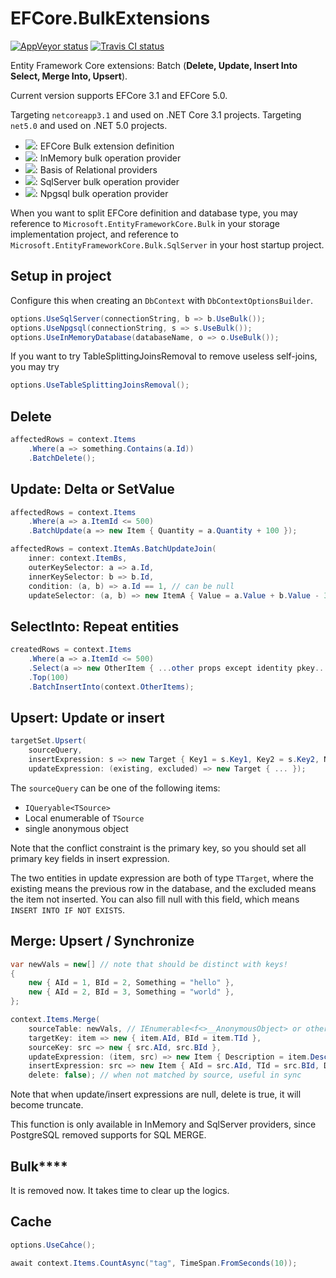 # EFCore.BulkExtensions

[![AppVeyor status](https://ci.appveyor.com/api/projects/status/8damo2nfqc2sbc2g?svg=true)](https://ci.appveyor.com/project/yang-er/efcore-bulkext) [![Travis CI status](https://travis-ci.com/yang-er/efcore-ext.svg?branch=master&status=started)](https://travis-ci.com/github/yang-er/efcore-ext)

Entity Framework Core extensions: Batch (**Delete, Update, Insert Into Select, Merge Into, Upsert**).

Current version supports EFCore 3.1 and EFCore 5.0.

Targeting `netcoreapp3.1` and used on .NET Core 3.1 projects.
Targeting `net5.0` and used on .NET 5.0 projects.

- [![](https://img.shields.io/endpoint?url=https%3A%2F%2Fnuget.xylab.fun%2Fv3%2Fpackage%2FMicrosoft.EntityFrameworkCore.Bulk%2Fshields-io.json)](https://nuget.xylab.fun/packages/Microsoft.EntityFrameworkCore.Bulk): EFCore Bulk extension definition
- [![](https://img.shields.io/endpoint?url=https%3A%2F%2Fnuget.xylab.fun%2Fv3%2Fpackage%2FMicrosoft.EntityFrameworkCore.Bulk.InMemory%2Fshields-io.json)](https://nuget.xylab.fun/packages/Microsoft.EntityFrameworkCore.Bulk.InMemory): InMemory bulk operation provider
- [![](https://img.shields.io/endpoint?url=https%3A%2F%2Fnuget.xylab.fun%2Fv3%2Fpackage%2FMicrosoft.EntityFrameworkCore.Bulk.Relational%2Fshields-io.json)](https://nuget.xylab.fun/packages/Microsoft.EntityFrameworkCore.Bulk.Relational): Basis of Relational providers
- [![](https://img.shields.io/endpoint?url=https%3A%2F%2Fnuget.xylab.fun%2Fv3%2Fpackage%2FMicrosoft.EntityFrameworkCore.Bulk.SqlServer%2Fshields-io.json)](https://nuget.xylab.fun/packages/Microsoft.EntityFrameworkCore.Bulk.SqlServer): SqlServer bulk operation provider
- [![](https://img.shields.io/endpoint?url=https%3A%2F%2Fnuget.xylab.fun%2Fv3%2Fpackage%2FMicrosoft.EntityFrameworkCore.Bulk.PostgreSql%2Fshields-io.json)](https://nuget.xylab.fun/packages/Microsoft.EntityFrameworkCore.Bulk.PostgreSql): Npgsql bulk operation provider

When you want to split EFCore definition and database type, you may reference to `Microsoft.EntityFrameworkCore.Bulk` in your storage implementation project, and reference to `Microsoft.EntityFrameworkCore.Bulk.SqlServer` in your host startup project.

## Setup in project

Configure this when creating an `DbContext` with `DbContextOptionsBuilder`.

```csharp
options.UseSqlServer(connectionString, b => b.UseBulk());
options.UseNpgsql(connectionString, s => s.UseBulk());
options.UseInMemoryDatabase(databaseName, o => o.UseBulk());
```

If you want to try TableSplittingJoinsRemoval to remove useless self-joins, you may try

```csharp
options.UseTableSplittingJoinsRemoval();
```

## Delete

```csharp
affectedRows = context.Items
    .Where(a => something.Contains(a.Id))
    .BatchDelete();
```

## Update: Delta or SetValue

```csharp
affectedRows = context.Items
    .Where(a => a.ItemId <= 500)
    .BatchUpdate(a => new Item { Quantity = a.Quantity + 100 });

affectedRows = context.ItemAs.BatchUpdateJoin(
    inner: context.ItemBs,
    outerKeySelector: a => a.Id,
    innerKeySelector: b => b.Id,
    condition: (a, b) => a.Id == 1, // can be null
    updateSelector: (a, b) => new ItemA { Value = a.Value + b.Value - 3 });
```

## SelectInto: Repeat entities

```csharp
createdRows = context.Items
    .Where(a => a.ItemId <= 500)
    .Select(a => new OtherItem { ...other props except identity pkey... })
    .Top(100)
    .BatchInsertInto(context.OtherItems);
```

## Upsert: Update or insert

```csharp
targetSet.Upsert(
    sourceQuery,
    insertExpression: s => new Target { Key1 = s.Key1, Key2 = s.Key2, NormalProp = s.NormalProp },
    updateExpression: (existing, excluded) => new Target { ... });
```

The `sourceQuery` can be one of the following items:
- `IQueryable<TSource>`
- Local enumerable of `TSource`
- single anonymous object

Note that the conflict constraint is the primary key, so you should set all primary key fields in insert expression.

The two entities in update expression are both of type `TTarget`, where the existing means the previous row in the database, and the excluded means the item not inserted. You can also fill null with this field, which means `INSERT INTO IF NOT EXISTS`.

## Merge: Upsert / Synchronize

```csharp
var newVals = new[] // note that should be distinct with keys!
{
    new { AId = 1, BId = 2, Something = "hello" },
    new { AId = 2, BId = 3, Something = "world" },
};

context.Items.Merge(
    sourceTable: newVals, // IEnumerable<f<>__AnonymousObject> or other IQueryable
    targetKey: item => new { item.AId, BId = item.TId },
    sourceKey: src => new { src.AId, src.BId },
    updateExpression: (item, src) => new Item { Description = item.Description + src.Something }, // can be null
    insertExpression: src => new Item { AId = src.AId, TId = src.BId, Description = src.Something }, // can be null, and ignore identity pkey
    delete: false); // when not matched by source, useful in sync
```

Note that when update/insert expressions are null, delete is true, it will become truncate.

This function is only available in InMemory and SqlServer providers, since PostgreSQL removed supports for SQL MERGE.

## Bulk\*\*\*\*

It is removed now. It takes time to clear up the logics.

## Cache

```csharp
options.UseCahce();

await context.Items.CountAsync("tag", TimeSpan.FromSeconds(10));
```
